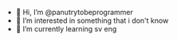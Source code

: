 - 👋 Hi, I’m @panutrytobeprogrammer
- 👀 I’m interested in something that i don't know
- 🌱 I’m currently learning sv eng

<!---
panutrytobeprogrammer/panutrytobeprogrammer is a ✨ special ✨ repository because its `README.md` (this file) appears on your GitHub profile.
You can click the Preview link to take a look at your changes.
--->
